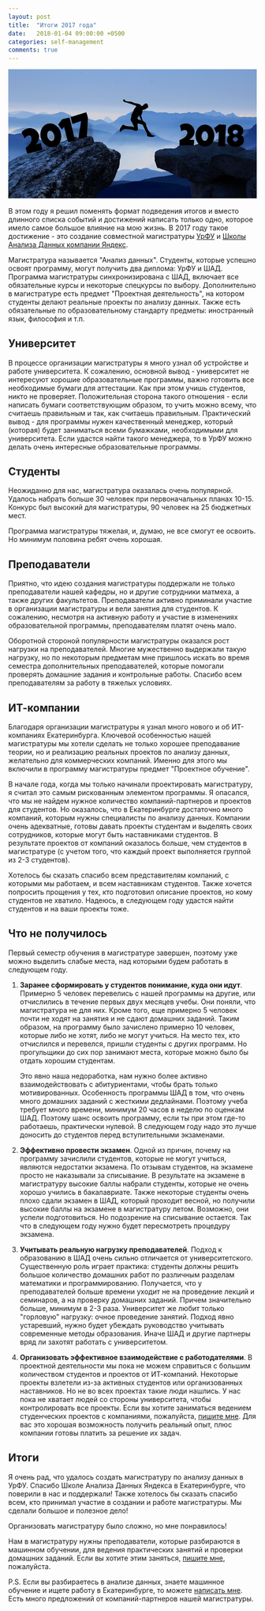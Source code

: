 ```yaml
---
layout: post
title:  "Итоги 2017 года"
date:   2018-01-04 09:00:00 +0500
categories: self-management
comments: true
---
```

![Results of the Year 2017](/assets/images/year2017.jpg)

В этом году я решил поменять формат подведения итогов и вместо длинного списка событий и достижений написать только одно, которое имело самое большое влияние на мою жизнь. В 2017 году такое достижение - это создание совместной магистратуры [УрФУ](https://urfu.ru) и [Школы Анализа Данных компании Яндекс](https://yandexdataschool.ru/). 

<!--more-->

Магистратура называется "Анализ данных". Студенты, которые успешно освоят программу, могут получить два диплома: УрФУ и ШАД. Программа магистратуры синхронизирована с ШАД, включает все обязательные курсы и некоторые спецкурсы по выбору. Дополнительно в магистратуре есть предмет "Проектная деятельность", на котором студенты делают реальные проекты по анализу данных. Также есть обязательные по образовательному стандарту предметы: иностранный язык, философия и т.п.

## Университет

В процессе организации магистратуры я много узнал об устройстве и работе университета. К сожалению, основной вывод - университет не интересуют хорошие образовательные программы, важно готовить все необходимые бумаги для аттестации. Как при этом учишь студентов, никто не проверяет. Положительная сторона такого отношения - если написать бумаги соответствующим образом, то учить можно всему, что считаешь правильным и так, как считаешь правильным. Практический вывод - для программы нужен качественный менеджер, который (которая) будет заниматься всеми бумажками, необходимыми для университета. Если удастся найти такого менеджера, то в УрФУ можно делать очень интересные образовательные программы.

## Студенты

Неожиданно для нас, магистратура оказалась очень популярной. Удалось набрать больше 30 человек при первоначальных планах 10-15. Конкурс был  высокий для магистратуры, 90 человек на 25 бюджетных мест.

Программа магистратуры тяжелая, и, думаю, не все смогут ее освоить. Но минимум половина ребят очень хорошая.

## Преподаватели

Приятно, что идею создания магистратуры поддержали не только преподаватели нашей кафедры, но и другие сотрудники матмеха, а также других факультетов. Преподаватели активно приминали участие в организации магистратуры и вели занятия для студентов. К сожалению, несмотря на активную работу и участие в изменениях образовательной программы, преподавателям платят очень мало.
 
Оборотной стороной популярности магистратуры оказался рост нагрузки на преподавателей. Многие мужественно выдержали такую нагрузку, но по некоторым предметам мне пришлось искать во время семестра дополнительных преподавателей, которые помогали проверять домашние задания и контрольные работы. Спасибо всем преподавателям за работу в тяжелых условиях. 

## ИТ-компании

Благодаря организации магистратуры я узнал много нового и об ИТ-компаниях Екатеринбурга. Ключевой особенностью нашей магистратуры мы хотели сделать не только хорошее преподавание теории, но и реализацию реальных проектов по анализу данных, желательно для коммерческих компаний. Именно для этого мы включили в программу магистратуры предмет "Проектное обучение".

В начале года, когда мы только начинали проектировать магистратуру, я считал это самым рискованным элементом программы. Я опасался, что мы не найдем нужное количество компаний-партнеров и проектов для студентов. Но оказалось, что в Екатеринбурге достаточно много компаний, которым нужны специалисты по анализу данных. Компании очень адекватные, готовы давать проекты студентам и выделять своих сотрудников, которые могут быть наставниками студентов. В результате проектов от компаний оказалось больше, чем студентов в магистратуре (с учетом того, что каждый проект выполняется группой из 2-3 студентов).

Хотелось бы сказать спасибо всем представителям компаний, с которыми мы работаем, и всем наставникам студентов. Также хочется попросить прощения у тех, кто подготовил описание проектов, но кому студентов не хватило. Надеюсь, в следующем году удастся найти студентов и на ваши проекты тоже. 

## Что не получилось

Первый семестр обучения в магистратуре завершен, поэтому уже можно выделить слабые места, над которыми будем работать в следующем году.

1. **Заранее сформировать у студентов понимание, куда они идут**. Примерно 5 человек перевелись с нашей программы на другие, или отчислились в течение первых двух месяцев учебы. Они поняли, что магистратура не для них. Кроме того, еще примерно 5 человек почти не ходят на занятия и не сдают домашних заданий. Таким образом, на программу было зачислено примерно 10 человек, которые либо не хотят, либо не могут учиться. На место тех, кто отчислился и перевелся, пришли студенты с других программ. Но прогульщики до сих пор занимают места, которые можно было бы отдать хорошим студентам. 

    Это явно наша недоработка, нам нужно более активно взаимодействовать с абитуриентами, чтобы брать только мотивированных. Особенность программы ШАД в том, что очень много домашних заданий с жесткими дедлайнами. Поэтому учеба требует много времени, минимум 20 часов в неделю по оценкам ШАД. Поэтому шанс освоить программу, если ты при этом где-то работаешь, практически нулевой. В следующем году надо это лучше доносить до студентов перед вступительными экзаменами.

2. **Эффективно провести экзамен**. Одной из причин, почему на программу зачислили студентов, которые не могут учиться, являются недостатки экзамена. По отзывам студентов, на экзамене просто не наказывали за списывание. В результате на экзамене в магистратуру высокие баллы набрали студенты, которые не очень хорошо учились в бакалавриате. Также некоторые студенты очень плохо сдали экзамен в ШАД, который проходит весной, но получили высокие баллы на экзамене в магистратуру летом. Возможно, они успели подготовиться. Но подозрение на списывание остается. Так что в следующем году нужно будет пересмотреть процедуру экзамена.

3. **Учитывать реальную нагрузку преподавателей**. Подход к образованию в ШАД очень сильно отличается от университетского. Существенную роль играет практика: студенты должны решить большое количество домашних работ по различным разделам математики и программированию. Получается, что у преподавателей больше времени уходит не на проведение лекций и семинаров, а на проверку домашних заданий. Причем значительно больше, минимум в 2-3 раза. Университет же любит только "горловую" нагрузку: очное проведение занятий. Подход явно устаревший, нужно будет убеждать руководство учитывать современные методы образования. Иначе ШАД и другие партнеры вряд ли захотят работать с университетом.

4. **Организовать эффективное взаимодействие с работодателями**. В проектной деятельности мы пока не можем справиться с большим количеством студентов и проектов от ИТ-компаний. Некоторые проекты взлетели из-за активных студентов или организованных наставников. Но не во всех проектах такие люди нашлись. У нас пока не хватает людей со стороны университета, чтобы контролировать все проекты. Если вы хотите заниматься ведением студенческих проектов с компаниями, пожалуйста, [пишите мне](/contacts/). Для вас это хорошая возможность получить реальный опыт, плюс компании готовы платить за решение их задач.

## Итоги

Я очень рад, что удалось создать магистратуру по анализу данных в УрФУ. Спасибо Школе Анализа Данных Яндекса в Екатеринбурге, что поверили в нас и поддержали! Также хотелось бы сказать спасибо всем, кто принимал участие в создании и работе магистратуры. Мы сделали большое и полезное дело!

Организовать магистратуру было сложно, но мне понравилось!

Нам в магистратуру нужны преподаватели, которые разбираются в машинном обучении, для ведения практических занятий и проверки домашних заданий. Если вы хотите этим заняться, [пишите мне](/contacts/), пожалуйста.

P.S. Если вы разбираетесь в анализе данных, знаете машинное обучение и ищете работу в Екатеринбурге, то можете [написать мне](/contacts/). Есть много предложений от компаний-партнеров нашей магистратуры.
